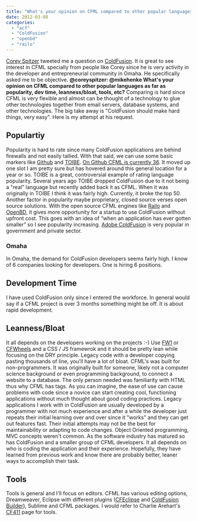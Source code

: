 ```yaml
---
title: "What's your opinion on CFML compared to other popular languages?"
date: 2012-03-08
categories: 
  - "acf"
  - "ColdFusion"
  - "openbd"
  - "railo"
---
```


[Corey Spitzer](http://www.coreyspitzer.net/) tweeted me a question on [ColdFusion](http://en.wikipedia.org/wiki/ColdFusion). It is great to see interest in CFML specially from people like Corey since he is very activity in the developer and entrepreneurial community in Omaha. He specifically asked me to be objective. **@coreyspitzer: @mikehenke What's your opinion on CFML compared to other popular languages as far as popularity, dev time, leanness/bloat, tools, etc?** Comparing is hard since CFML is very flexible and almost can be thought of a technology to glue other technologies together from email servers, database systems, and other technologies. The big take away is "ColdFusion should make hard things, very easy". Here is my attempt at his request.

## Populartiy

Popularity is hard to rate since many ColdFusion applications are behind firewalls and not easily tallied. With that said, we can use some basic markers like [Github](https://github.com/) and [TOIBE](http://www.tiobe.com/index.php/content/paperinfo/tpci/index.html). [On Github CFML is currently 36](https://github.com/languages/ColdFusion). It moved up one slot I am pretty sure but has hovered around this general location for a year or so. TOIBE is a great, controversial example of rating language popularity. Several years ago TOIBE dropped ColdFusion due to it not being a "real" language but recently added back it as CFML. When it was originally in TOIBE I think it was fairly high. Currently, it broke the top 50. Another factor in popularity maybe proprietary, closed source verses open source solutions. With the open source CFML engines like [Railo](http://www.getrailo.org/) and [OpenBD](http://www.openbluedragon.org/), it gives more opportunity for a startup to use ColdFusion without upfront cost. This goes with an idea of “when an application has ever gotten smaller” so I see popularity increasing. [Adobe ColdFusion](http://www.adobe.com/products/coldfusion-family.html) is very popular in government and private sector.

### Omaha

In Omaha, the demand for ColdFusion developers seems fairly high. I know of 6 companies looking for developers. One is hiring 6 positions.

## Development Time

I have used ColdFusion only since I entered the workforce. In general would say if a CFML project is over 3 months something might be off. It is about rapid development.

## Leanness/Bloat

It all depends on the developers working on the projects :-) Use [FW1](https://github.com/seancorfield/fw1/) or [CFWheels](http://cfwheels.org/) and a CSS / JS framewrok and it should be pretty lean while focusing on the DRY principle. Legacy code with a developer copying pasting thousands of line, you'll have a lot of bloat. CFML's was built for non-programmers. It was originally built for someone, likely not a computer science background or even programming background, to connect a website to a database. The only person needed was familiarity with HTML thus why CFML has tags. As you can imagine, the ease of use can cause problems with code since a novice can start creating cool, functioning applications without much thought about good coding practices. Legacy applications I work with in ColdFusion are usually developed by a programmer with not much experience and after a while the developer just repeats their initial learning over and over since it "works" and they can get out features fast. Their initial attempts may not be the best for maintainability or adapting to code changes. Object Oriented programming, MVC concepts weren't common. As the software industry has matured so has ColdFusion and a smaller group of CFML developers. It all depends on who is coding the application and their experience. Hopefully, they have learned from previous work and know there are probably better, leaner ways to accomplish their task.

## Tools

Tools is general and I'll focus on editors. CFML has various editing options, Dreamweaver, Eclipse with different plugins ([CFEclipse](http://cfeclipse.org/) and [ColdFusion Builder](http://www.adobe.com/products/coldfusion-builder/features.html)), Sublime and CFML packages. I would refer to Charlie Arehart's [CF411](http://carehart.org/cf411/) page for tools.
